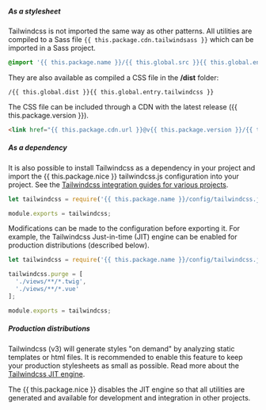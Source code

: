 ##### As a stylesheet

Tailwindcss is not imported the same way as other patterns. All utilities are compiled to a Sass file `{{ this.package.cdn.tailwindsass }}` which can be imported in a Sass project.

```scss
@import '{{ this.package.name }}/{{ this.global.src }}{{ this.global.entry.tailwindsass }}';
```

They are also available as compiled a CSS file in the **/dist** folder:

```
/{{ this.global.dist }}{{ this.global.entry.tailwindcss }}
```

The CSS file can be included through a CDN with the latest release ({{ this.package.version }}).

```html
<link href="{{ this.package.cdn.url }}@v{{ this.package.version }}/{{ this.global.dist }}{{ this.global.entry.tailwindcss }}" rel="stylesheet" type="text/css">
```

##### As a dependency

It is also possible to install Tailwindcss as a dependency in your project and import the {{ this.package.nice }} tailwindcss.js configuration into your project. See the <a href="https://tailwindcss.com/docs/installation" target="_blank" rel="noindex nofollow">Tailwindcss integration guides for various projects</a>.

```javascript
let tailwindcss = require('{{ this.package.name }}/config/tailwindcss.js');

module.exports = tailwindcss;
```

Modifications can be made to the configuration before exporting it. For example, the Tailwindcss Just-in-time (JIT) engine can be enabled for production distributions (described below).

```javascript
let tailwindcss = require('{{ this.package.name }}/config/tailwindcss.js');

tailwindcss.purge = [
  './views/**/*.twig',
  './views/**/*.vue'
];

module.exports = tailwindcss;
```

##### Production distributions

Tailwindcss (v3) will generate styles "on demand" by analyzing static templates or html files. It is recommended to enable this feature to keep your production stylesheets as small as possible. Read more about the <a href="https://tailwindcss.com/docs/upgrade-guide#migrating-to-the-jit-engine" target="_blank" rel="noindex nofollow">Tailwindcss JIT engine</a>.

The {{ this.package.nice }} disables the JIT engine so that all utilities are generated and available for development and integration in other projects.

